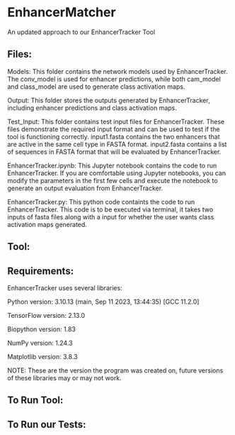 # EnhancerMatcher
An updated approach to our EnhancerTracker Tool

## Files:
Models: This folder contains the network models used by EnhancerTracker. The conv_model is used for enhancer predictions, while both cam_model and class_model are used to generate class activation maps.

Output: This folder stores the outputs generated by EnhancerTracker, including enhancer predictions and class activation maps.

Test_Input: This folder contains test input files for EnhancerTracker. These files demonstrate the required input format and can be used to test if the tool is functioning correctly. input1.fasta contains the two enhancers that are active in the same cell type in FASTA format. input2.fasta contains a list of sequences in FASTA format that will be evaluated by EnhancerTracker.

EnhancerTracker.ipynb: This Jupyter notebook contains the code to run EnhancerTracker. If you are comfortable using Jupyter notebooks, you can modify the parameters in the first few cells and execute the notebook to generate an output evaluation from EnhancerTracker.

EnhancerTracker.py: This python code containts the code to run EnhancerTracker. This code is to be executed via terminal, it takes two inputs of fasta files along with a input for whether the user wants class activation maps generated.

## Tool:

## Requirements:
EnhancerTracker uses several libraries:

Python version: 3.10.13 (main, Sep 11 2023, 13:44:35) [GCC 11.2.0]

TensorFlow version: 2.13.0

Biopython version: 1.83

NumPy version: 1.24.3

Matplotlib version: 3.8.3

NOTE: These are the version the program was created on, future versions of these libraries may or may not work.

## To Run Tool:

## To Run our Tests:
